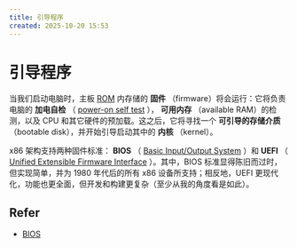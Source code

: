 ```yaml
---
title: 引导程序
created: 2025-10-20 15:53
---
```

<!-- markdownlint-disable MD025 -->

# 引导程序

当我们启动电脑时，主板 [ROM](https://en.wikipedia.org/wiki/Read-only_memory) 内存储的 **固件** （firmware）将会运行：它将负责电脑的 **加电自检** （ [power-on self test](https://en.wikipedia.org/wiki/Power-on_self-test) ）， **可用内存** （available RAM）的检测，以及 CPU 和其它硬件的预加载。这之后，它将寻找一个 **可引导的存储介质** （bootable disk），并开始引导启动其中的 **内核** （kernel）。

x86 架构支持两种固件标准： **BIOS** （ [Basic Input/Output System](https://en.wikipedia.org/wiki/BIOS) ）和 **UEFI** （ [Unified Extensible Firmware Interface](https://en.wikipedia.org/wiki/Unified_Extensible_Firmware_Interface) ）。其中，BIOS 标准显得陈旧而过时，但实现简单，并为 1980 年代后的所有 x86 设备所支持；相反地，UEFI 更现代化，功能也更全面，但开发和构建更复杂（至少从我的角度看是如此）。

## Refer

- [BIOS](https://os.phil-opp.com/zh-CN/minimal-rust-kernel/)